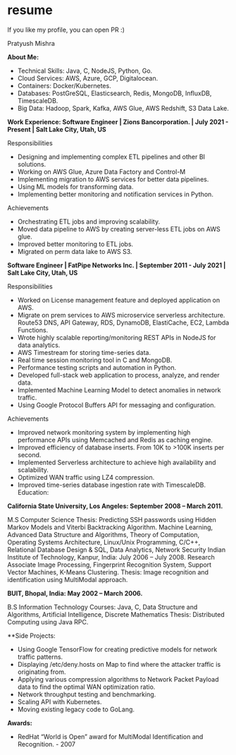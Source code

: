# resume

If you like my profile, you can open PR :)

Pratyush Mishra

**About Me:**
- Technical Skills: Java, C, NodeJS, Python, Go.
- Cloud Services: AWS, Azure, GCP, Digitalocean.
- Containers: Docker/Kubernetes.
- Databases: PostGreSQL, Elasticsearch, Redis, MongoDB, InfluxDB, TimescaleDB.
- Big Data: Hadoop, Spark, Kafka,  AWS Glue, AWS Redshift, S3 Data Lake.

**Work Experience:
Software Engineer | Zions Bancorporation. | July 2021 - Present | Salt Lake City, Utah, US**

Responsibilities
- Designing and implementing complex ETL pipelines and other BI solutions.
- Working on AWS Glue, Azure Data Factory and Control-M
- Implementing migration to AWS services for better data pipelines.
- Using ML models for transforming data.
- Implementing better monitoring and notification services in Python.

 Achievements
- Orchestrating ETL jobs and improving scalability. 
- Moved data pipeline to AWS by creating server-less ETL jobs on AWS glue. 
- Improved better monitoring to ETL jobs.
- Migrated on perm data lake to AWS S3. 

**Software Engineer | FatPipe Networks Inc. | September 2011 - July 2021 | Salt Lake City, Utah, US**

Responsibilities
- Worked on License management feature and deployed application on AWS. 
- Migrate on prem services to AWS microservice serverless architecture. Route53 DNS, API Gateway, RDS, DynamoDB, ElastiCache, EC2, Lambda Functions.
- Wrote highly scalable reporting/monitoring REST APIs in NodeJS for data analytics. 
- AWS Timestream for storing time-series data. 
- Real time session monitoring tool in C and MongoDB.
- Performance testing scripts and automation in Python.
- Developed full-stack web application to process, analyze, and render data.
- Implemented Machine Learning Model to detect anomalies in network traffic.
- Using Google Protocol Buffers API for messaging and configuration.

 Achievements

- Improved network monitoring system by implementing high performance APIs using Memcached and Redis as caching engine. 
- Improved efficiency of database inserts. From 10K to >100K inserts per second.
- Implemented Serverless architecture to achieve high availability and scalability.
- Optimized WAN traffic using LZ4 compression.
- Improved time-series database ingestion rate with TimescaleDB.
Education:

**California State University, Los Angeles:  September 2008 – March 2011.**

M.S Computer Science
Thesis: Predicting SSH passwords using Hidden Markov Models and Viterbi Backtracking Algorithm. 
Machine Learning, Advanced Data Structure and Algorithms, Theory of Computation, Operating Systems Architecture, Linux/Unix Programming, C/C++,  Relational Database Design & SQL, Data Analytics, Network Security
Indian Institute of Technology, Kanpur, India:  July 2006 – July 2008.
Research Associate
Image Processing, Fingerprint Recognition System, Support Vector Machines, K-Means Clustering.
Thesis: Image recognition and identification using MultiModal approach. 

**BUIT, Bhopal, India:  May 2002 – March 2006.**

B.S Information Technology
Courses: Java, C, Data Structure and Algorithms, Artificial Intelligence, Discrete Mathematics
Thesis: Distributed Computing using Java RPC.

**Side Projects:

- Using Google TensorFlow for creating predictive models for network traffic patterns. 
- Displaying /etc/deny.hosts on Map to find where the attacker traffic is originating from.
- Applying various compression algorithms to Network Packet Payload data to find the optimal WAN optimization ratio.
- Network throughput testing and benchmarking.
- Scaling API with Kubernetes. 
- Moving existing legacy code to GoLang.

**Awards:**

- RedHat  “World is Open”  award for MultiModal Identification and Recognition. - 2007 

